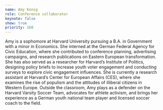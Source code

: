 ```yaml
---
name: Amy Konig
role: Conference collaborator
keynote: false
show: true
priority: 160
---
```


Amy is a sophomore at Harvard University pursuing a B.A. in Government with a minor in Economics. She interned at the German Federal Agency for Civic Education, where she contributed to conference planning, advertising campaigns, and research publications on Eastern European transformation. She has also served as a researcher for Harvard’s Institute of Politics, designing policy briefs to increase youth voter engagement and conducting surveys to explore civic engagement influences. She is currently a research assistant at Harvard’s Center for European Affairs (CES), where she examines the rise of populism and the attitudes of illiberal citizens in Western Europe. Outside the classroom, Amy plays as a defender on the Harvard Varsity Soccer Team, advocates for athlete activism, and brings her experience as a German youth national team player and licensed soccer coach to the field.


